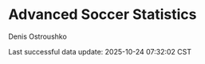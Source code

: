 # Advanced Soccer Statistics
Denis Ostroushko

<!-- gfm -->

Last successful data update: 2025-10-24 07:32:02 CST
